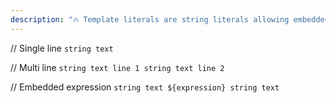 ```yaml
---
description: "🔥 Template literals are string literals allowing embedded expressions. #100DaysOfCode #JavaScript #ES6"
---
```

// Single line
`string text`

// Multi line
`string text line 1
 string text line 2`

// Embedded expression
`string text ${expression} string text`
